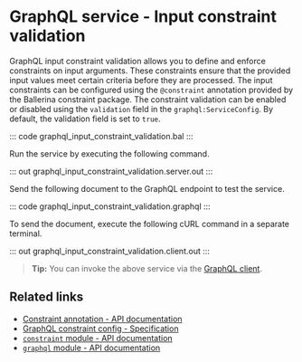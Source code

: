 # GraphQL service - Input constraint validation

GraphQL input constraint validation allows you to define and enforce constraints on input arguments. These constraints ensure that the provided input values meet certain criteria before they are processed. The input constraints can be configured using the `@constraint` annotation provided by the Ballerina constraint package. The constraint validation can be enabled or disabled using the `validation` field in the `graphql:ServiceConfig`. By default, the validation field is set to `true`.

::: code graphql_input_constraint_validation.bal :::

Run the service by executing the following command.

::: out graphql_input_constraint_validation.server.out :::

Send the following document to the GraphQL endpoint to test the service.

::: code graphql_input_constraint_validation.graphql :::

To send the document, execute the following cURL command in a separate terminal.

::: out graphql_input_constraint_validation.client.out :::

>**Tip:** You can invoke the above service via the [GraphQL client](/learn/by-example/graphql-client-query-endpoint/).

## Related links
- [Constraint annotation - API documentation](https://lib.ballerina.io/ballerina/constraint/latest#Annotations)
- [GraphQL constraint config - Specification](/spec/graphql/#718-constraint-configurations)
- [`constraint` module - API documentation](https://lib.ballerina.io/ballerina/constraint/latest)
- [`graphql` module - API documentation](https://lib.ballerina.io/ballerina/graphql/latest)
